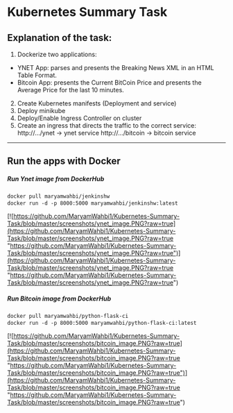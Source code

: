 # Kubernetes Summary Task
## Explanation of the task:
1. Dockerize two applications:
 - YNET App: parses and presents the Breaking News XML in an HTML Table Format.
 - Bitcoin App: presents the Current BitCoin Price and presents the Average Price for the last 10 minutes.
2.  Create Kubernetes manifests (Deployment and service)
3. Deploy minikube
4. Deploy/Enable Ingress Controller on cluster
5. Create an ingress that directs the traffic to the correct service:
http://.../ynet → ynet service
http://.../bitcoin → bitcoin service

------------


## Run the apps with Docker

##### Run Ynet image from DockerHub
```shell
docker pull maryamwahbi/jenkinshw
docker run -d -p 8000:5000 maryamwahbi/jenkinshw:latest
```
[![https://github.com/MaryamWahbi1/Kubernetes-Summary-Task/blob/master/screenshots/ynet_image.PNG?raw=true](https://github.com/MaryamWahbi1/Kubernetes-Summary-Task/blob/master/screenshots/ynet_image.PNG?raw=true "https://github.com/MaryamWahbi1/Kubernetes-Summary-Task/blob/master/screenshots/ynet_image.PNG?raw=true")](https://github.com/MaryamWahbi1/Kubernetes-Summary-Task/blob/master/screenshots/ynet_image.PNG?raw=true "https://github.com/MaryamWahbi1/Kubernetes-Summary-Task/blob/master/screenshots/ynet_image.PNG?raw=true")

##### Run Bitcoin image from DockerHub
```shell
docker pull maryamwahbi/python-flask-ci
docker run -d -p 8000:5000 maryamwahbi/python-flask-ci:latest
```

[![https://github.com/MaryamWahbi1/Kubernetes-Summary-Task/blob/master/screenshots/bitcoin_image.PNG?raw=true](https://github.com/MaryamWahbi1/Kubernetes-Summary-Task/blob/master/screenshots/bitcoin_image.PNG?raw=true "https://github.com/MaryamWahbi1/Kubernetes-Summary-Task/blob/master/screenshots/bitcoin_image.PNG?raw=true")](https://github.com/MaryamWahbi1/Kubernetes-Summary-Task/blob/master/screenshots/bitcoin_image.PNG?raw=true "https://github.com/MaryamWahbi1/Kubernetes-Summary-Task/blob/master/screenshots/bitcoin_image.PNG?raw=true")
